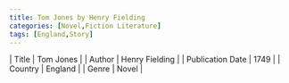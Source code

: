 ```yaml
---
title: Tom Jones by Henry Fielding
categories: [Novel,Fiction Literature]
tags: [England,Story]
---     
```

| Title | Tom Jones  |
| Author |  Henry Fielding  |
| Publication Date | 1749   |
| Country | England |
| Genre | Novel  |
        